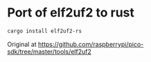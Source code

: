 # Port of elf2uf2 to rust

```bash
cargo install elf2uf2-rs
```

Original at https://github.com/raspberrypi/pico-sdk/tree/master/tools/elf2uf2